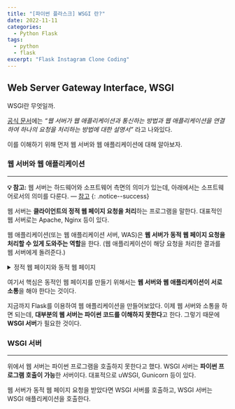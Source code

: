 ```yaml
---
title: "[파이썬 플라스크] WSGI 란?"
date: 2022-11-11
categories:
  - Python Flask
tags:
  - python
  - flask
excerpt: "Flask Instagram Clone Coding"
---
```


## Web Server Gateway Interface, WSGI

WSGI란 무엇일까.

[공식 문서](https://wsgi.readthedocs.io/en/latest/what.html)에는 *“웹 서버가 웹 애플리케이션과 통신하는 방법과 웹 애플리케이션을 연결하여 하나의 요청을 처리하는 방법에 대한 설명서”* 라고 나와있다.

이를 이해하기 위해 먼저 웹 서버와 웹 애플리케이션에 대해 알아보자.

### 웹 서버와 웹 애플리케이션

---

**💡 참고:** 웹 서버는 하드웨어와 소프트웨어 측면의 의미가 있는데, 아래에서는 소프트웨어로서의 의미를 다룬다. — [참고](https://developer.mozilla.org/ko/docs/Learn/Common_questions/What_is_a_web_server)
{: .notice--success}

웹 서버는 **클라이언트의 정적 웹 페이지 요청을 처리**하는 프로그램을 말한다. 대표적인 웹 서버로는 Apache, Nginx 등이 있다.

웹 애플리케이션(또는 웹 애플리케이션 서버, WAS)은 **웹 서버가 동적 웹 페이지 요청을 처리할 수 있게 도와주는 역할**을 한다. (웹 애플리케이션이 해당 요청을 처리한 결과를 웹 서버에게 돌려준다.)

<details>
<summary>정적 웹 페이지와 동적 웹 페이지</summary>
<div markdown="1">

정적 웹 페이지는 서버에 **이미 만들어진 (저장된) 페이지나 파일이 그대로 전달되는 페이지**이고, 동적 웹 페이지는 서버의 데이터를 **스크립트가 가공하여 만들어 주는 페이지**이다. 언제 어디서든 같은 페이지를 보여준다면 정적 웹 페이지, 사용자의 요청이나 시간 등에 따라 변한다면 동적 웹 페이지이다.

~~*사실 간단하게 구분하자면 데이터베이스의 유무가 되지 않을까..*~~

- 정적 웹 페이지 : 회사 소개, 학교 소개, …
- 동적 웹 페이지 : 게시판, 뉴스, 날씨, …

</div>
</details>

여기서 핵심은 동적인 웹 페이지를 만들기 위해서는 **웹 서버와 웹 애플리케이션이 서로 소통**을 해야 한다는 것이다.

지금까지 Flask를 이용하여 웹 애플리케이션을 만들어보았다. 이제 웹 서버와 소통을 하면 되는데, **대부분의 웹 서버는 파이썬 코드를 이해하지 못한다**고 한다. 그렇기 때문에 **WSGI 서버**가 필요한 것이다.

### WSGI 서버

---

위에서 웹 서버는 파이썬 프로그램을 호출하지 못한다고 했다. WSGI 서버는 **파이썬 프로그램 호출이 가능**한 서버이다. 대표적으로 uWSGI, Gunicorn 등이 있다.

웹 서버가 동적 웹 페이지 요청을 받았다면 WSGI 서버를 호출하고, WSGI 서버는 WSGI 애플리케이션을 호출한다.